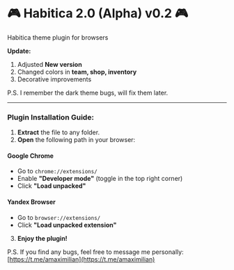 # 🎮 Habitica 2.0 (Alpha) v0.2 🎮  
Habitica theme plugin for browsers

**Update:**  
1. Adjusted **New version**  
2. Changed colors in **team, shop, inventory**  
3. Decorative improvements  

P.S. I remember the dark theme bugs, will fix them later.  

---  

### **Plugin Installation Guide:**  

1. **Extract** the file to any folder.  
2. **Open** the following path in your browser:  

#### **Google Chrome**  
- Go to `chrome://extensions/`  
- Enable **"Developer mode"** (toggle in the top right corner)  
- Click **"Load unpacked"**  

#### **Yandex Browser**  
- Go to `browser://extensions/`  
- Click **"Load unpacked extension"**  

3. **Enjoy the plugin!**  

P.S. If you find any bugs, feel free to message me personally: [https://t.me/amaximilian](https://t.me/amaximilian)
